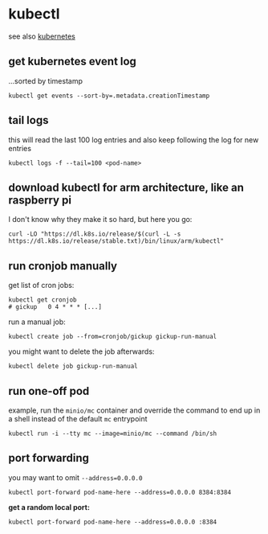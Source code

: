 # kubectl

see also [kubernetes](/man/kubernetes/)

## get kubernetes event log

...sorted by timestamp

```
kubectl get events --sort-by=.metadata.creationTimestamp
```

## tail logs

this will read the last 100 log entries and also keep following the log for new entries

```
kubectl logs -f --tail=100 <pod-name>
```

## download kubectl for arm architecture, like an raspberry pi

I don't know why they make it so hard, but here you go:

```
curl -LO "https://dl.k8s.io/release/$(curl -L -s https://dl.k8s.io/release/stable.txt)/bin/linux/arm/kubectl"
```

## run cronjob manually

get list of cron jobs:

```
kubectl get cronjob
# gickup   0 4 * * * [...]
```

run a manual job:

```
kubectl create job --from=cronjob/gickup gickup-run-manual
```

you might want to delete the job afterwards:

```
kubectl delete job gickup-run-manual
```

## run one-off pod

example, run the `minio/mc` container and override the command to end up in a shell instead of the default `mc` entrypoint

```
kubectl run -i --tty mc --image=minio/mc --command /bin/sh
```

## port forwarding

you may want to omit `--address=0.0.0.0`

```
kubectl port-forward pod-name-here --address=0.0.0.0 8384:8384
```

**get a random local port:**

```
kubectl port-forward pod-name-here --address=0.0.0.0 :8384
```